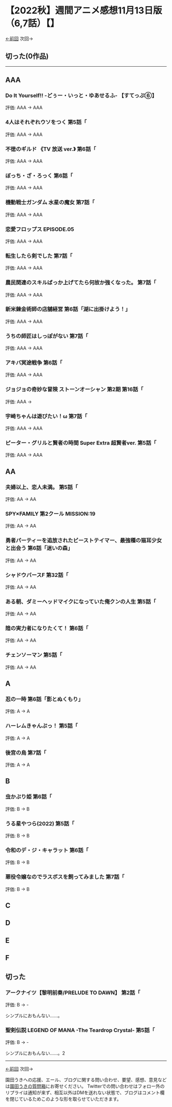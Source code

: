# 【2022秋】週間アニメ感想11月13日版（6,7話）【】

[←前回](http://www.ukitouchtypist.org/2022/11/01/post-1689/) 次回→

## 切った(0作品)
***
## AAA
### Do It Yourself!! -どぅー・いっと・ゆあせるふ- 【すてっぷ⑥】
評価: AAA → AAA
### 4人はそれぞれウソをつく 第5話「
評価: AAA → AAA
### 不徳のギルド 《TV 放送 ver.》 第6話「
評価: AAA → AAA
### ぼっち・ざ・ろっく 第6話「
評価: AAA → AAA
### 機動戦士ガンダム 水星の魔女 第7話「
評価: AAA → AAA
### 恋愛フロップス EPISODE.05
評価: AAA → AAA
### 転生したら剣でした 第7話「
評価: AAA → AAA
### 農民関連のスキルばっか上げてたら何故か強くなった。 第7話「
評価: AAA → AAA
### 新米錬金術師の店舗経営 第6話「湖に出掛けよう！」
評価: AAA → AAA
### うちの師匠はしっぽがない 第7話「
評価: AAA → AAA
### アキバ冥途戦争 第6話「
評価: AAA → AAA
### ジョジョの奇妙な冒険 ストーンオーシャン 第2期 第16話「
評価: AAA →
### 宇崎ちゃんは遊びたい！ω 第7話「
評価: AAA → AAA
### ピーター・グリルと賢者の時間 Super Extra 超賢者ver. 第5話「
評価: AAA → AAA
## AA
### 夫婦以上、恋人未満。 第5話「
評価: AA → AA
### SPY×FAMILY 第2クール MISSION:19
評価: AA → AA
### 勇者パーティーを追放されたビーストテイマー、最強種の猫耳少女と出会う 第6話「迷いの森」
評価: AA → AA
### シャドウバースF 第32話「
評価: AA → AA
### ある朝、ダミーヘッドマイクになっていた俺クンの人生 第5話「
評価: AA → AA
### 陰の実力者になりたくて！ 第6話「
評価: AA → AA
### チェンソーマン 第5話「
評価: AA → AA
## A
### 忍の一時 第6話「影とぬくもり」
評価: A → A
### ハーレムきゃんぷっ！ 第5話「
評価: A → A
### 後宮の烏 第7話「
評価: A → A
## B
### 虫かぶり姫 第6話「
評価: B → B
### うる星やつら(2022) 第5話「
評価: B → B
### 令和のデ・ジ・キャラット 第6話「
評価: B → B
### 悪役令嬢なのでラスボスを飼ってみました 第7話「
評価: B → B
## C
## D
## E
## F
## 切った
### アークナイツ【黎明前奏/PRELUDE TO DAWN】 第2話「
評価: B → -

シンプルにおもんない……。
### 聖剣伝説 LEGEND OF MANA -The Teardrop Crystal- 第5話「
評価: B → -

シンプルにおもんない……。2
***
[←前回](http://www.ukitouchtypist.org/2022/11/01/post-1689/) 次回→

園田うきへの応援、エール、ブログに関する問い合わせ、要望、感想、意見などは[園田うきの質問箱](https://peing.net/ja/ukitouchtypist)にお寄せください。
Twitterでの問い合わせはフォロー外のリプライは通知が来ず、相互以外はDMを送れない状態で、ブログはコメント欄を閉じているためこのような形を取らせていただきます。
